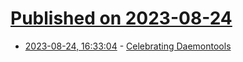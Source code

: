 # [Published on 2023-08-24](index.md)

* [2023-08-24, 16:33:04](https://lobste.rs/s/sbkuqa/celebrating_daemontools) - [Celebrating Daemontools](https://journal.infinitenegativeutility.com/celebrating-daemontools)
